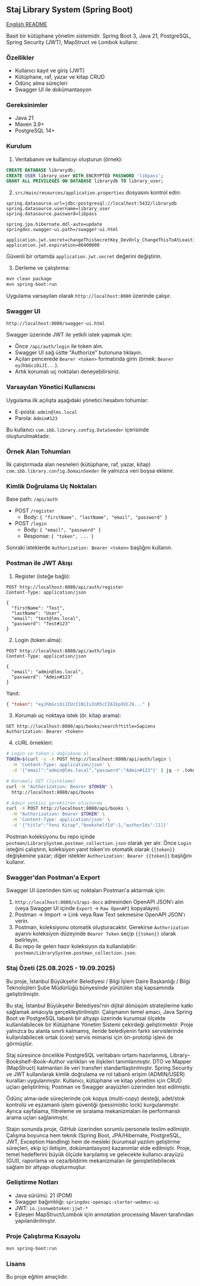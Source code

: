 ## Staj Library System (Spring Boot)

[English README](README.en.md)

Basit bir kütüphane yönetim sistemidir. Spring Boot 3, Java 21, PostgreSQL, Spring Security (JWT), MapStruct ve Lombok kullanır.

### Özellikler
- Kullanıcı kayıt ve giriş (JWT)
- Kütüphane, raf, yazar ve kitap CRUD
- Ödünç alma süreçleri
- Swagger UI ile dokümantasyon

### Gereksinimler
- Java 21
- Maven 3.9+
- PostgreSQL 14+

### Kurulum
1) Veritabanını ve kullanıcıyı oluşturun (örnek):
```sql
CREATE DATABASE librarydb;
CREATE USER library_user WITH ENCRYPTED PASSWORD 'libpass';
GRANT ALL PRIVILEGES ON DATABASE librarydb TO library_user;
```

2) `src/main/resources/application.properties` dosyasını kontrol edin:
```
spring.datasource.url=jdbc:postgresql://localhost:5432/librarydb
spring.datasource.username=library_user
spring.datasource.password=libpass

spring.jpa.hibernate.ddl-auto=update
springdoc.swagger-ui.path=/swagger-ui.html

application.jwt.secret=changeThisSecretKey_DevOnly_ChangeThisToAtLeast32Chars!!
application.jwt.expiration=86400000
```

Güvenli bir ortamda `application.jwt.secret` değerini değiştirin.

3) Derleme ve çalıştırma:
```bash
mvn clean package
mvn spring-boot:run
```

Uygulama varsayılan olarak `http://localhost:8080` üzerinde çalışır.

### Swagger UI
`http://localhost:8080/swagger-ui.html`

Swagger üzerinde JWT ile yetkili istek yapmak için:
- Önce `/api/auth/login` ile token alın.
- Swagger UI sağ üstte "Authorize" butonuna tıklayın.
- Açılan pencerede `Bearer <token>` formatında girin (örnek: `Bearer eyJhbGciOiJI...`).
- Artık korumalı uç noktaları deneyebilirsiniz.

### Varsayılan Yönetici Kullanıcısı
Uygulama ilk açılışta aşağıdaki yönetici hesabını tohumlar:
- E-posta: `admin@lms.local`
- Parola: `Admin#123`

Bu kullanıcı `com.ibb.library.config.DataSeeder` içerisinde oluşturulmaktadır.

### Örnek Alan Tohumları
İlk çalıştırmada alan nesneleri (kütüphane, raf, yazar, kitap) `com.ibb.library.config.DomainSeeder` ile yalnızca veri boşsa eklenir.

### Kimlik Doğrulama Uç Noktaları
Base path: `/api/auth`

- POST `/register`
  - Body: `{ "firstName", "lastName", "email", "password" }`
- POST `/login`
  - Body: `{ "email", "password" }`
  - Response: `{ "token", ... }`

Sonraki isteklerde `Authorization: Bearer <token>` başlığını kullanın.

### Postman ile JWT Akışı
1) Register (isteğe bağlı):
```http
POST http://localhost:8080/api/auth/register
Content-Type: application/json

{
  "firstName": "Test",
  "lastName": "User",
  "email": "test@lms.local",
  "password": "Test#123"
}
```

2) Login (token alma):
```http
POST http://localhost:8080/api/auth/login
Content-Type: application/json

{
  "email": "admin@lms.local",
  "password": "Admin#123"
}
```
Yanıt:
```json
{ "token": "eyJhbGciOiJIUzI1NiIsInR5cCI6IkpXVCJ9..." }
```

3) Korumalı uç noktaya istek (ör. kitap arama):
```http
GET http://localhost:8080/api/books/search?title=Sapiens
Authorization: Bearer <token>
```

4) cURL örnekleri:
```bash
# Login ve token'i değişkene al
TOKEN=$(curl -s -X POST http://localhost:8080/api/auth/login \
  -H 'Content-Type: application/json' \
  -d '{"email":"admin@lms.local","password":"Admin#123"}' | jq -r .token)

# Korumalı GET (listeleme)
curl -H "Authorization: Bearer $TOKEN" \
  http://localhost:8080/api/books

# Admin yetkisi gerektiren oluşturma
curl -X POST http://localhost:8080/api/books \
  -H "Authorization: Bearer $TOKEN" \
  -H 'Content-Type: application/json' \
  -d '{"title":"Yeni Kitap","bookshelfId":1,"authorIds":[1]}'
```

Postman koleksiyonu bu repo içinde `postman/LibrarySystem.postman_collection.json` olarak yer alır. Önce `Login` isteğini çalıştırın, koleksiyon yanıt token'ını otomatik olarak `{{token}}` değişkenine yazar; diğer istekler `Authorization: Bearer {{token}}` başlığını kullanır.

### Swagger'dan Postman'a Export
Swagger UI üzerinden tüm uç noktaları Postman'a aktarmak için:
1) `http://localhost:8080/v3/api-docs` adresinden OpenAPI JSON'ı alın (veya Swagger UI içinde `Export` → `Raw OpenAPI` kopyalayın).
2) Postman → Import → Link veya Raw Text sekmesine OpenAPI JSON'ı verin.
3) Postman, koleksiyonu otomatik oluşturacaktır. Gerekirse `Authorization` ayarını koleksiyon düzeyinde `Bearer Token` seçip `{{token}}` olarak belirleyin.
4) Bu repo ile gelen hazır koleksiyon da kullanılabilir: `postman/LibrarySystem.postman_collection.json`.

### Staj Özeti (25.08.2025 - 19.09.2025)
Bu proje, İstanbul Büyükşehir Belediyesi / Bilgi İşlem Daire Başkanlığı / Bilgi Teknolojileri Şube Müdürlüğü bünyesinde yürütülen staj kapsamında geliştirilmiştir.

Bu staj, İstanbul Büyükşehir Belediyesi’nin dijital dönüşüm stratejilerine katkı sağlamak amacıyla gerçekleştirilmiştir. Çalışmanın temel amacı, Java Spring Boot ve PostgreSQL tabanlı bir altyapı üzerinde kurumsal ölçekte kullanılabilecek bir Kütüphane Yönetim Sistemi çekirdeği geliştirmektir. Proje yalnızca bu alanla sınırlı kalmamış, ileride belediyenin farklı servislerinde kullanılabilecek ortak (core) servis mimarisi için ön-prototip işlevi de görmüştür.

Staj süresince öncelikle PostgreSQL veritabanı ortamı hazırlanmış, Library–Bookshelf–Book–Author varlıkları ve ilişkileri tanımlanmıştır. DTO ve Mapper (MapStruct) katmanları ile veri transferi standartlaştırılmıştır. Spring Security ve JWT kullanılarak kimlik doğrulama ve rol tabanlı erişim (ADMIN/USER) kuralları uygulanmıştır. Kullanıcı, kütüphane ve kitap yönetimi için CRUD uçları geliştirilmiş; Postman ve Swagger arayüzleri üzerinden test edilmiştir.

Ödünç alma–iade süreçlerinde çok kopya (multi-copy) desteği, adet/stok kontrolü ve eşzamanlı işlem güvenliği (pessimistic lock) kurgulanmıştır. Ayrıca sayfalama, filtreleme ve sıralama mekanizmaları ile performanslı arama uçları sağlanmıştır.

Stajın sonunda proje, GitHub üzerinden sorumlu personele teslim edilmiştir. Çalışma boyunca hem teknik (Spring Boot, JPA/Hibernate, PostgreSQL, JWT, Exception Handling) hem de mesleki (kurumsal yazılım geliştirme süreçleri, ekip içi iletişim, dokümantasyon) kazanımlar elde edilmiştir. Proje, temel hedeflerini büyük ölçüde karşılamış ve gelecekte kullanıcı arayüzü (GUI), raporlama ve ceza/bildirim mekanizmaları ile genişletilebilecek sağlam bir altyapı oluşturmuştur.

### Geliştirme Notları
- Java sürümü: 21 (POM)
- Swagger bağımlılığı: `springdoc-openapi-starter-webmvc-ui`
- JWT: `io.jsonwebtoken:jjwt-*`
- Eşleşen MapStruct/Lombok için annotation processing Maven tarafından yapılandırılmıştır.

### Proje Çalıştırma Kısayolu
```bash
mvn spring-boot:run
```

### Lisans
Bu proje eğitim amaçlıdır.


